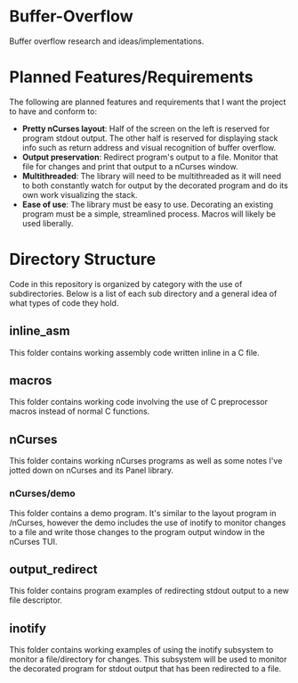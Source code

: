 # Buffer-Overflow
Buffer overflow research and ideas/implementations.

# Planned Features/Requirements

The following are planned features and requirements that I want the project
to have and conform to:

- **Pretty nCurses layout**: Half of the screen on the left is reserved for 
program stdout output. The other half is reserved for displaying stack info
such as return address and visual recognition of buffer overflow.
- **Output preservation**: Redirect program's output to a file. Monitor that
file for changes and print that output to a nCurses window.
- **Multithreaded**: The library will need to be multithreaded as it will need
to both constantly watch for output by the decorated program and do its own
work visualizing the stack.
- **Ease of use**: The library must be easy to use. Decorating an existing
program must be a simple, streamlined process. Macros will likely be used
liberally.

# Directory Structure

Code in this repository is organized by category with the use of
subdirectories. Below is a list of each sub directory and a general idea
of what types of code they hold.

## inline\_asm

This folder contains working assembly code written inline in a C file.

## macros

This folder contains working code involving the use of C preprocessor macros
instead of normal C functions.

## nCurses

This folder contains working nCurses programs as well as some notes I've jotted
down on nCurses and its Panel library.

### nCurses/demo

This folder contains a demo program. It's similar to the layout program in /nCurses,
however the demo includes the use of inotify to monitor changes to a file and
write those changes to the program output window in the nCurses TUI.

## output\_redirect

This folder contains program examples of redirecting stdout output to a new
file descriptor.

## inotify

This folder contains working examples of using the inotify subsystem to monitor
a file/directory for changes. This subsystem will be used to monitor the
decorated program for stdout output that has been redirected to a file.
